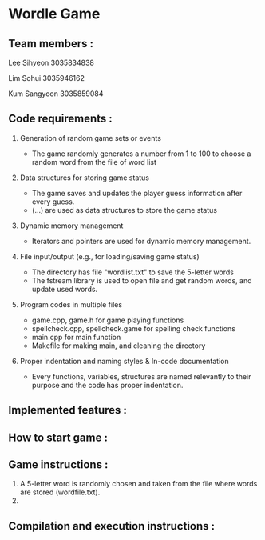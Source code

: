 # Wordle Game
## Team members :
Lee Sihyeon 3035834838

Lim Sohui 3035946162

Kum Sangyoon 3035859084

## Code requirements :
1. Generation of random game sets or events
    - The game randomly generates a number from 1 to 100 to choose a random word from the file of word list

2. Data structures for storing game status
    - The game saves and updates the player guess information after every guess.
    - (...) are used as data structures to store the game status
3. Dynamic memory management
    - Iterators and pointers are used for dynamic memory management.
4. File input/output (e.g., for loading/saving game status)
    - The directory has file "wordlist.txt" to save the 5-letter words
    - The fstream library is used to open file and get random words, and update used words.

5. Program codes in multiple files
    - game.cpp, game.h for game playing functions
    - spellcheck.cpp, spellcheck.game for spelling check functions
    - main.cpp for main function
    - Makefile for making main, and cleaning the directory
6. Proper indentation and naming styles & In-code documentation
    - Every functions, variables, structures are named relevantly to their purpose and the code has proper indentation.


## Implemented features :

## How to start game :

## Game instructions :
1. A 5-letter word is randomly chosen and taken from the file where words are stored (wordfile.txt).
2. 


## Compilation and execution instructions :
